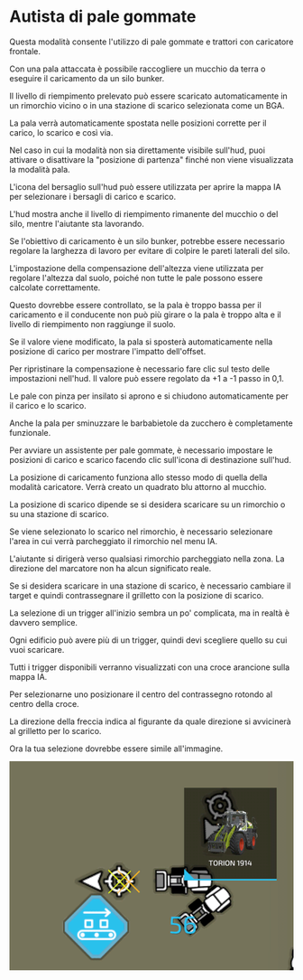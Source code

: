 # Autista di pale gommate

  
  
Questa modalità consente l'utilizzo di pale gommate e trattori con caricatore frontale.  
  
Con una pala attaccata è possibile raccogliere un mucchio da terra o eseguire il caricamento da un silo bunker.  
  
Il livello di riempimento prelevato può essere scaricato automaticamente in un rimorchio vicino o in una stazione di scarico selezionata come un BGA.  
  
La pala verrà automaticamente spostata nelle posizioni corrette per il carico, lo scarico e così via.  
  
Nel caso in cui la modalità non sia direttamente visibile sull'hud, puoi attivare o disattivare la "posizione di partenza" finché non viene visualizzata la modalità pala.  
  
  
  
L'icona del bersaglio sull'hud può essere utilizzata per aprire la mappa IA per selezionare i bersagli di carico e scarico.  
  
L'hud mostra anche il livello di riempimento rimanente del mucchio o del silo, mentre l'aiutante sta lavorando.  
  
Se l'obiettivo di caricamento è un silo bunker, potrebbe essere necessario regolare la larghezza di lavoro per evitare di colpire le pareti laterali del silo.  
  
        
  
L'impostazione della compensazione dell'altezza viene utilizzata per regolare l'altezza dal suolo, poiché non tutte le pale possono essere calcolate correttamente.  
  
Questo dovrebbe essere controllato, se la pala è troppo bassa per il caricamento e il conducente non può più girare o la pala è troppo alta e il livello di riempimento non raggiunge il suolo.  
  
Se il valore viene modificato, la pala si sposterà automaticamente nella posizione di carico per mostrare l'impatto dell'offset.  
  
Per ripristinare la compensazione è necessario fare clic sul testo delle impostazioni nell'hud. Il valore può essere regolato da +1 a -1 passo in 0,1.  
  
  
  
Le pale con pinza per insilato si aprono e si chiudono automaticamente per il carico e lo scarico.  
  
Anche la pala per sminuzzare le barbabietole da zucchero è completamente funzionale.  
  


  
  
Per avviare un assistente per pale gommate, è necessario impostare le posizioni di carico e scarico facendo clic sull'icona di destinazione sull'hud.  
  
La posizione di caricamento funziona allo stesso modo di quella della modalità caricatore. Verrà creato un quadrato blu attorno al mucchio.  
  
  
  
La posizione di scarico dipende se si desidera scaricare su un rimorchio o su una stazione di scarico.  
  
Se viene selezionato lo scarico nel rimorchio, è necessario selezionare l'area in cui verrà parcheggiato il rimorchio nel menu IA.  
  
L'aiutante si dirigerà verso qualsiasi rimorchio parcheggiato nella zona. La direzione del marcatore non ha alcun significato reale.  
  
Se si desidera scaricare in una stazione di scarico, è necessario cambiare il target e quindi contrassegnare il grilletto con la posizione di scarico.  
  


  
  
La selezione di un trigger all'inizio sembra un po' complicata, ma in realtà è davvero semplice.  
  
Ogni edificio può avere più di un trigger, quindi devi scegliere quello su cui vuoi scaricare.  
  
Tutti i trigger disponibili verranno visualizzati con una croce arancione sulla mappa IA.  
  
Per selezionarne uno posizionare il centro del contrassegno rotondo al centro della croce.  
  
La direzione della freccia indica al figurante da quale direzione si avvicinerà al grilletto per lo scarico.  
  
Ora la tua selezione dovrebbe essere simile all'immagine.  
  


![Image](../assets/images/shovelloadertrigger_0_0_830_610.png)

